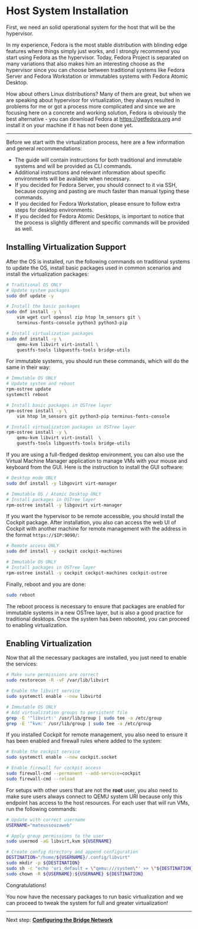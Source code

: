 # Host System Installation

First, we need an solid operational system for the host that will be the hypervisor.

In my experience, Fedora is the most stable distribution with blinding edge features where things simply just works, and I strongly recommend you start using Fedora as the hypervisor. Today, Fedora Project is separated on many variations that also makes him an interesting choose as the hypervisor since you can choose between traditional systems like Fedora Server and Fedora Workstation or immutables systems with Fedora Atomic Desktop.

How about others Linux distributions? Many of them are great, but when we are speaking about hypervisor for virtualization, they always resulted in problems for me or got a process more complicated and since we are focusing here on a concrete and working solution, Fedora is obviously the best alternative - you can download Fedora at <https://getfedora.org> and install it on your machine if it has not been done yet.

---

Before we start with the virtualization process, here are a few information and general recommendations:

- The guide will contain instructions for both traditional and immutable systems and will be provided as CLI commands.
- Additional instructions and relevant information about specific environments will be available when necessary.
- If you decided for Fedora Server, you should connect to it via SSH, because copying and pasting are much faster than manual typing these commands.
- If you decided for Fedora Workstation, please ensure to follow extra steps for desktop environments.
- If you decided for Fedora Atomic Desktops, is important to notice that the process is slightly different and specific commands will be provided as well.

## Installing Virtualization Support

After the OS is installed, run the following commands on traditional systems to update the OS, install basic packages used in common scenarios and install the virtualization packages:

```bash
# Traditional OS ONLY 
# Update system packages
sudo dnf update -y

# Install the basic packages
sudo dnf install -y \
    vim wget curl openssl zip htop lm_sensors git \
    terminus-fonts-console python3 python3-pip

# Install virtualization packages
sudo dnf install -y \
    qemu-kvm libvirt virt-install \
    guestfs-tools libguestfs-tools bridge-utils
```

For immutable systems, you should run these commands, which will do the same in their way:

```bash
# Immutable OS ONLY
# Update system and reboot
rpm-ostree update
systemctl reboot

# Install basic packages in OSTree layer
rpm-ostree install -y \
    vim htop lm_sensors git python3-pip terminus-fonts-console

# Install virtualization packages in OSTree layer
rpm-ostree install -y \
    qemu-kvm libvirt virt-install  \
    guestfs-tools libguestfs-tools bridge-utils
```

If you are using a full-fledged desktop environment, you can also use the Virtual Machine Manager application to manage VMs with your mouse and keyboard from the GUI. Here is the instruction to install the GUI software:

```bash
# Desktop mode ONLY
sudo dnf install -y libgovirt virt-manager

# Immutable OS / Atomic Desktop ONLY
# Install packages in OSTree layer
rpm-ostree install -y libgovirt virt-manager
```

If you want the hypervisor to be remote accessible, you should install the Cockpit package. After installation, you also can access the web UI of Cockpit with another machine for remote management with the address in the format ``https://$IP:9090/``:

```bash
# Remote access ONLY
sudo dnf install -y cockpit cockpit-machines

# Immutable OS ONLY
# Install packages in OSTree layer
rpm-ostree install -y cockpit cockpit-machines cockpit-ostree
```

Finally, reboot and you are done:

```bash
sudo reboot
```

The reboot process is necessary to ensure that packages are enabled for immutable systems in a new OSTree layer, but is also a good practice for traditional desktops. Once the system has been rebooted, you can proceed to enabling virtualization.

## Enabling Virtualization

Now that all the necessary packages are installed, you just need to enable the services:

```bash
# Make sure permissions are correct
sudo restorecon -R -vF /var/lib/libvirt

# Enable the libvirt service
sudo systemctl enable --now libvirtd

# Immutable OS ONLY
# Add virtualization groups to persistent file
grep -E '^libvirt:' /usr/lib/group | sudo tee -a /etc/group
grep -E '^kvm:' /usr/lib/group | sudo tee -a /etc/group
```

If you installed Cockpit for remote management, you also need to ensure it has been enabled and firewall rules where added to the system:

```bash
# Enable the cockpit service
sudo systemctl enable --now cockpit.socket

# Enable firewall for cockpit access
sudo firewall-cmd --permanent --add-service=cockpit
sudo firewall-cmd --reload
```

For setups with other users that are not the **root** user, you also need to make sure users always connect to QEMU system URI because only this endpoint has access to the host resources. For each user that will run VMs, run the following commands:

```bash
# Update with correct username
USERNAME="mateussouzaweb"

# Apply group permissions to the user
sudo usermod -aG libvirt,kvm ${USERNAME}

# Create config directory and append configuration
DESTINATION="/home/${USERNAME}/.config/libvirt"
sudo mkdir -p ${DESTINATION}
sudo sh -c "echo 'uri_default = \"qemu:///system\"' >> \"${DESTINATION}/libvirt.conf\""
sudo chown -R ${USERNAME}:${USERNAME} ${DESTINATION}
```

Congratulations!

You now have the necessary packages to run basic virtualization and we can proceed to tweak the system for full and greater virtualization!

----

Next step: **[Configuring the Bridge Network](01%20-%20Bridge%20Network.md)**
